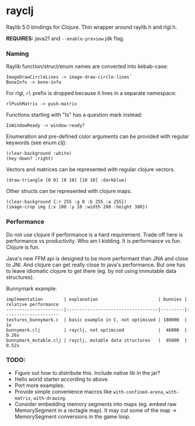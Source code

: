 # rayclj
Raylib 5.0 bindings for Clojure. Thin wrapper around raylib.h and rlgl.h.

**REQUIRES:** java21 and `--enable-preview` jdk flag.

### Naming
Raylib function/struct/enum names are converted into kebab-case:
```
ImageDrawCircleLines -> image-draw-circle-lines`
BoneInfo -> bone-info
```

For rlgl, `rl` prefix is dropped because it lives in a separate namespace:
```
rlPushMatrix -> push-matrix
```

Functions starting with "Is" has a question mark instead:
```
IsWindowReady -> window-ready?
```

Enumeration and pre-defined color arguments can be provided with regular keywords (see enum.clj):
```
(clear-background :white)
(key-down? :right)
````

Vectors and matrices can be represented with regular clojure vectors.
```
(draw-triangle [0 0] [0 10] [10 10] :darkblue)
```

Other structs can be represented with clojure maps.
```
(clear-background {:r 255 :g 0 :b 255 :a 255})
(image-crop img {:x 100 :y 10 :width 280 :height 380})
```

### Performance
Do not use clojure if performance is a hard requirement.
Trade off here is performance vs productivity. Who am I kidding. It is performance vs fun. Clojure is fun.

Java's new FFM api is designed to be more performant than JNA and close to JNI.
And clojure can get really close to java's performance. But one has to leave idiomatic clojure to get there (eg. by not using immutable data structures).

Bunnymark example:
```
implementation        | explanation                       | bunnies | relative performance
----------------------|-----------------------------------|---------|---------------------
textures_bunnymark.c  | basic example in C, not optimised | 180000  | 1x
bunnymark.clj         | rayclj, not optimised             |  46000  | 0.26x
bunnymark_mutable.clj | rayclj, mutable data structures   |  95000  | 0.52x
```

### TODO:
- Figure out how to distribute this. Include native lib in the jar?
- Hello world starter according to above.
- Port more examples.
- Provide simple convenience macros like `with-confined-arena`, `with-matrix`, `with-drawing`.
- Consider embedding memory segments into maps (eg. embed raw MemorySegment in a rectagle map). It may cut some of the map -> MemorySegment conversions in the game loop.
